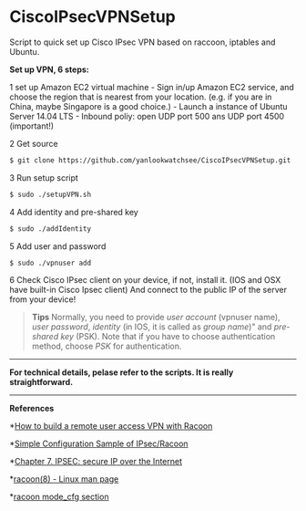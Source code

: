 # CiscoIPsecVPNSetup
Script to quick set up Cisco IPsec VPN based on raccoon,  iptables and Ubuntu.


**Set up VPN, 6 steps:**

1 set up Amazon EC2 virtual machine
    - Sign in/up Amazon EC2 service, and choose the region that is nearest from your location. (e.g. if you are in China, maybe Singapore is a good choice.)
    - Launch a instance of Ubuntu Server 14.04 LTS
    - Inbound poliy: open UDP port 500 ans UDP port 4500 (important!)

2 Get source

```sh
$ git clone https://github.com/yanlookwatchsee/CiscoIPsecVPNSetup.git
```
3 Run setup script

```sh
$ sudo ./setupVPN.sh
```
4 Add identity and pre-shared key

```sh
$ sudo ./addIdentity
```

5 Add user and password

```sh
$ sudo ./vpnuser add
```

6 Check Cisco IPsec client on your device, if not, install it. (IOS and OSX have built-in Cisco Ipsec client)
And connect to the public IP of the server from your device!
>**Tips** Normally, you need to provide *user account* (vpnuser name), *user password*, *identity* (in IOS, it is called as *group name*)" and *pre-shared key* (PSK). Note that if you have to choose authentication method, choose *PSK* for authentication.


----------

**For technical details, pelase refer to the scripts. It is really straightforward.**


----------

**References**

*[How to build a remote user access VPN with Racoon] 

*[Simple Configuration Sample of IPsec/Racoon]

*[Chapter 7. IPSEC: secure IP over the Internet]
 
*[racoon(8) - Linux man page]

*[racoon mode_cfg section]


[How to build a remote user access VPN with Racoon]: http://www.netbsd.org/docs/network/ipsec/rasvpn.html
[Simple Configuration Sample of IPsec/Racoon]: http://www.kame.net/newsletter/20001119/
[Chapter 7. IPSEC: secure IP over the Internet]: http://www.lartc.org/howto/lartc.ipsec.html
[racoon(8) - Linux man page]: http://linux.die.net/man/8/racoon
[racoon mode_cfg section]: https://www.shrew.net/static/help-1.0.x/mode_cfgsection.htm



